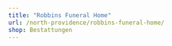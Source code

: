 ```yaml
---
title: "Robbins Funeral Home"
url: /north-providence/robbins-funeral-home/
shop: Bestattungen
---
```

